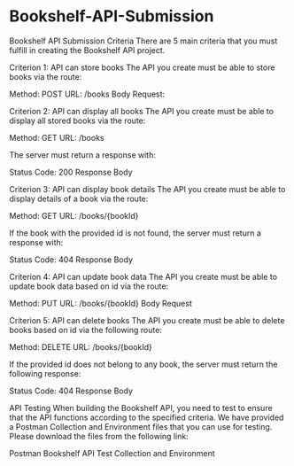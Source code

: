 # Bookshelf-API-Submission
Bookshelf API Submission Criteria
There are 5 main criteria that you must fulfill in creating the Bookshelf API project.

Criterion 1: API can store books
The API you create must be able to store books via the route:

Method: POST
URL: /books
Body Request:

Criterion 2: API can display all books
The API you create must be able to display all stored books via the route:

Method: GET
URL: /books

The server must return a response with:

Status Code: 200
Response Body

Criterion 3: API can display book details
The API you create must be able to display details of a book via the route:

Method: GET
URL: /books/{bookId}

If the book with the provided id is not found, the server must return a response with:

Status Code: 404
Response Body

Criterion 4: API can update book data
The API you create must be able to update book data based on id via the route:

Method: PUT
URL: /books/{bookId}
Body Request

Criterion 5: API can delete books
The API you create must be able to delete books based on id via the following route:

Method: DELETE
URL: /books/{bookId}

If the provided id does not belong to any book, the server must return the following response:

Status Code: 404
Response Body

API Testing
When building the Bookshelf API, you need to test to ensure that the API functions according to the specified criteria. We have provided a Postman Collection and Environment files that you can use for testing. Please download the files from the following link:

Postman Bookshelf API Test Collection and Environment
